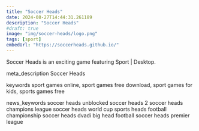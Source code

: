```yaml
---
title: "Soccer Heads"
date: 2024-08-27T14:44:31.261189
description: "Soccer Heads"
#draft: true
image: "img/soccer-heads/logo.png"
tags: [sport]
embedUrl: "https://soccerheads.github.io/"
---
```


Soccer Heads is an exciting game featuring Sport | Desktop.

meta_description
Soccer Heads


keywords
sport games online, sport games free download, sport games for kids, sports games free


news_keywords
soccer heads unblocked soccer heads 2 soccer heads champions league soccer heads world cup sports heads football championship soccer heads dvadi big head football soccer heads premier league
